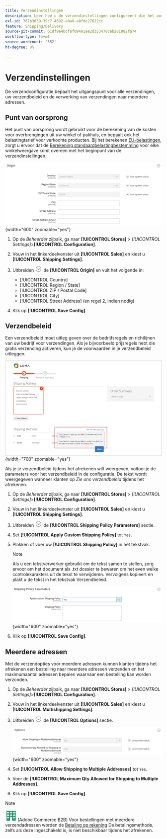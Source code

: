```yaml
---
title: Verzendinstellingen
description: Leer hoe u de verzendinstellingen configureert die het oorsprongspunt en het verzendbeleid voor uw winkel definiëren.
exl-id: 767b3039-39c7-4692-a0a8-a8fde27622cc
feature: Shipping/Delivery
source-git-commit: 61df9a4bcfaf09491ae2d353478ceb281082fa74
workflow-type: tm+mt
source-wordcount: '352'
ht-degree: 0%

---
```


# Verzendinstellingen

De verzendconfiguratie bepaalt het uitgangspunt voor alle verzendingen, uw verzendbeleid en de verwerking van verzendingen naar meerdere adressen.

## Punt van oorsprong

Het punt van oorsprong wordt gebruikt voor de berekening van de kosten voor overbrengingen uit uw winkel of pakhuis, en bepaalt ook het belastingtarief voor verkochte producten. Bij het berekenen [EU-belastingen](international-tax-guidelines.md#eu-tax-configuration), zorgt u ervoor dat de [Berekening standaardbelastingbestemming](../configuration-reference/sales/tax.md) voor elke winkelweergave komt overeen met het beginpunt van de verzendinstellingen.

![Oorsprong](../configuration-reference/sales/assets/shipping-settings-origin.png){width="600" zoomable="yes"}

1. Op de _Beheerder_ zijbalk, ga naar **[!UICONTROL Stores]** > _[!UICONTROL Settings]_>**[!UICONTROL Configuration]**.

1. Vouw in het linkerdeelvenster uit **[!UICONTROL Sales]** en kiest u **[!UICONTROL Shipping Settings]**.

1. Uitbreiden ![Expansiekiezer](../assets/icon-display-expand.png) de **[!UICONTROL Origin]** en vult het volgende in:

   - [!UICONTROL Country]
   - [!UICONTROL Region / State]
   - [!UICONTROL ZIP / Postal Code]
   - [!UICONTROL City]
   - [!UICONTROL Street Address] (en regel 2, indien nodig)

1. Klik op **[!UICONTROL Save Config]**.

## Verzendbeleid

Een verzendbeleid moet uitleg geven over de bedrijfsregels en richtlijnen van uw bedrijf voor verzendingen. Als je bijvoorbeeld prijsregels hebt die gratis verzending activeren, kun je de voorwaarden in je verzendbeleid uitleggen.

![Verzendbeleid tijdens afhandeling](./assets/storefront-checkout-shipping-policy.png){width="700" zoomable="yes"}

Als je je verzendbeleid tijdens het afrekenen wilt weergeven, voltooi je de parameters voor het verzendbeleid in de configuratie. De tekst wordt weergegeven wanneer klanten op _Zie ons verzendbeleid_ tijdens het afrekenen.

1. Op de _Beheerder_ zijbalk, ga naar **[!UICONTROL Stores]** > _[!UICONTROL Settings]_>**[!UICONTROL Configuration]**.

1. Vouw in het linkerdeelvenster uit **[!UICONTROL Sales]** en kiest u **[!UICONTROL Shipping Settings]**.

1. Uitbreiden ![Expansiekiezer](../assets/icon-display-expand.png) de **[!UICONTROL Shipping Policy Parameters]** sectie.

1. Set **[!UICONTROL Apply Custom Shipping Policy]** tot `Yes`.

1. Plakken of voer uw **[!UICONTROL Shipping Policy]** in het tekstvak.

   >[!NOTE]
   >
   >Als u een tekstverwerker gebruikt om de tekst samen te stellen, zorg ervoor om het document als .txt dossier te bewaren om het even welke controlekarakters uit de tekst te verwijderen. Vervolgens kopieert en plakt u de tekst in het tekstvak Verzendbeleid.

   ![Parameters voor verzendbeleid](../configuration-reference/sales/assets/shipping-settings-shipping-policy-parameters.png){width="600" zoomable="yes"}

1. Klik op **[!UICONTROL Save Config]**.

## Meerdere adressen

Met de verzendopties voor meerdere adressen kunnen klanten tijdens het afrekenen een bestelling naar meerdere adressen verzenden en het maximumaantal adressen bepalen waarnaar een bestelling kan worden verzonden.

1. Op de _Beheerder_ zijbalk, ga naar **[!UICONTROL Stores]** > _[!UICONTROL Settings]_>**[!UICONTROL Configuration]**.

1. Vouw in het linkerdeelvenster uit **[!UICONTROL Sales]** en kiest u **[!UICONTROL Multishipping Settings]**.

1. Uitbreiden ![Expansiekiezer](../assets/icon-display-expand.png) de **[!UICONTROL Options]** sectie.

   ![Verzendopties voor meerdere adressen](../configuration-reference/sales/assets/multishipping-settings-options.png){width="600" zoomable="yes"}

1. Set **[!UICONTROL Allow Shipping to Multiple Addresses]** tot `Yes`.

1. Voer de **[!UICONTROL Maximum Qty Allowed for Shipping to Multiple Addresses]**.

1. Klik op **[!UICONTROL Save Config]**.

>[!NOTE]
>
>![Adobe Commerce B2B](../assets/b2b.svg) (Adobe Commerce B2B) Voor bestellingen met meerdere verzendadressen worden de [Betaling op rekening](../b2b/enable-basic-features.md#configure-payment-on-account) De betalingsmethode, zelfs als deze ingeschakeld is, is niet beschikbaar tijdens het afrekenen.

